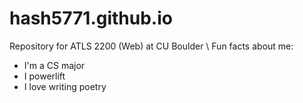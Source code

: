 # hash5771.github.io
Repository for ATLS 2200 (Web) at CU Boulder \\
Fun facts about me:
- I'm a CS major
- I powerlift
- I love writing poetry